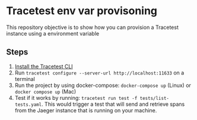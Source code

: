 # Tracetest env var provisoning

This repository objective is to show how you can provision a Tracetest instance using a environment variable

## Steps

1. [Install the Tracetest CLI](https://docs.tracetest.io/installing/)
2. Run `tracetest configure --server-url http://localhost:11633` on a terminal
3. Run the project by using docker-compose: `docker-compose up` (Linux) or `docker compose up` (Mac)
4. Test if it works by running: `tracetest run test -f tests/list-tests.yaml`. This would trigger a test that will send and retrieve spans from the Jaeger instance that is running on your machine.
